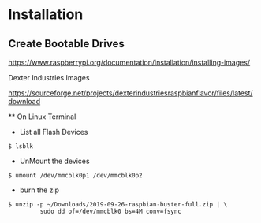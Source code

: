 # Installation

## Create Bootable Drives

https://www.raspberrypi.org/documentation/installation/installing-images/

Dexter Industries Images

https://sourceforge.net/projects/dexterindustriesraspbianflavor/files/latest/download


** On Linux Terminal

- List all Flash Devices

```
$ lsblk
```

- UnMount the devices

```
$ umount /dev/mmcblk0p1 /dev/mmcblk0p2
```

- burn the zip

```
$ unzip -p ~/Downloads/2019-09-26-raspbian-buster-full.zip | \
         sudo dd of=/dev/mmcblk0 bs=4M conv=fsync
```
